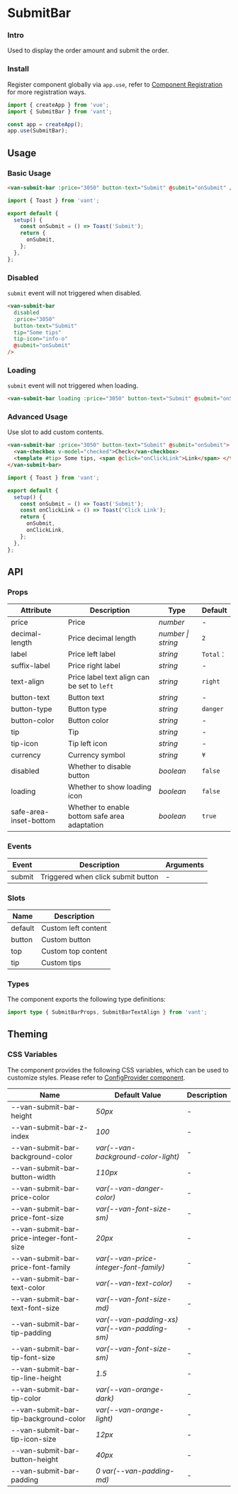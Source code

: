 # SubmitBar

### Intro

Used to display the order amount and submit the order.

### Install

Register component globally via `app.use`, refer to [Component Registration](#/en-US/advanced-usage#zu-jian-zhu-ce) for more registration ways.

```js
import { createApp } from 'vue';
import { SubmitBar } from 'vant';

const app = createApp();
app.use(SubmitBar);
```

## Usage

### Basic Usage

```html
<van-submit-bar :price="3050" button-text="Submit" @submit="onSubmit" />
```

```js
import { Toast } from 'vant';

export default {
  setup() {
    const onSubmit = () => Toast('Submit');
    return {
      onSubmit,
    };
  },
};
```

### Disabled

`submit` event will not triggered when disabled.

```html
<van-submit-bar
  disabled
  :price="3050"
  button-text="Submit"
  tip="Some tips"
  tip-icon="info-o"
  @submit="onSubmit"
/>
```

### Loading

`submit` event will not triggered when loading.

```html
<van-submit-bar loading :price="3050" button-text="Submit" @submit="onSubmit" />
```

### Advanced Usage

Use slot to add custom contents.

```html
<van-submit-bar :price="3050" button-text="Submit" @submit="onSubmit">
  <van-checkbox v-model="checked">Check</van-checkbox>
  <template #tip> Some tips, <span @click="onClickLink">Link</span> </template>
</van-submit-bar>
```

```js
import { Toast } from 'vant';

export default {
  setup() {
    const onSubmit = () => Toast('Submit');
    const onClickLink = () => Toast('Click Link');
    return {
      onSubmit,
      onClickLink,
    };
  },
};
```

## API

### Props

| Attribute | Description | Type | Default |
| --- | --- | --- | --- |
| price | Price | _number_ | - |
| decimal-length | Price decimal length | _number \| string_ | `2` |
| label | Price left label | _string_ | `Total：` |
| suffix-label | Price right label | _string_ | - |
| text-align | Price label text align can be set to `left` | _string_ | `right` |
| button-text | Button text | _string_ | - |
| button-type | Button type | _string_ | `danger` |
| button-color | Button color | _string_ | - |
| tip | Tip | _string_ | - |
| tip-icon | Tip left icon | _string_ | - |
| currency | Currency symbol | _string_ | `¥` |
| disabled | Whether to disable button | _boolean_ | `false` |
| loading | Whether to show loading icon | _boolean_ | `false` |
| safe-area-inset-bottom | Whether to enable bottom safe area adaptation | _boolean_ | `true` |

### Events

| Event  | Description                        | Arguments |
| ------ | ---------------------------------- | --------- |
| submit | Triggered when click submit button | -         |

### Slots

| Name    | Description         |
| ------- | ------------------- |
| default | Custom left content |
| button  | Custom button       |
| top     | Custom top content  |
| tip     | Custom tips         |

### Types

The component exports the following type definitions:

```ts
import type { SubmitBarProps, SubmitBarTextAlign } from 'vant';
```

## Theming

### CSS Variables

The component provides the following CSS variables, which can be used to customize styles. Please refer to [ConfigProvider component](#/en-US/config-provider).

| Name | Default Value | Description |
| --- | --- | --- |
| --van-submit-bar-height | _50px_ | - |
| --van-submit-bar-z-index | _100_ | - |
| --van-submit-bar-background-color | _var(--van-background-color-light)_ | - |
| --van-submit-bar-button-width | _110px_ | - |
| --van-submit-bar-price-color | _var(--van-danger-color)_ | - |
| --van-submit-bar-price-font-size | _var(--van-font-size-sm)_ | - |
| --van-submit-bar-price-integer-font-size | _20px_ | - |
| --van-submit-bar-price-font-family | _var(--van-price-integer-font-family)_ | - |
| --van-submit-bar-text-color | _var(--van-text-color)_ | - |
| --van-submit-bar-text-font-size | _var(--van-font-size-md)_ | - |
| --van-submit-bar-tip-padding | _var(--van-padding-xs) var(--van-padding-sm)_ | - |
| --van-submit-bar-tip-font-size | _var(--van-font-size-sm)_ | - |
| --van-submit-bar-tip-line-height | _1.5_ | - |
| --van-submit-bar-tip-color | _var(--van-orange-dark)_ | - |
| --van-submit-bar-tip-background-color | _var(--van-orange-light)_ | - |
| --van-submit-bar-tip-icon-size | _12px_ | - |
| --van-submit-bar-button-height | _40px_ | - |
| --van-submit-bar-padding | _0 var(--van-padding-md)_ | - |
